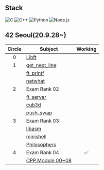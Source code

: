 <!--
**sujeon42/sujeon42** is a ✨ _special_ ✨ repository because its `README.md` (this file) appears on your GitHub profile.

Here are some ideas to get you started:
-->

## Stack

<img alt="C" src="https://img.shields.io/badge/C-A8B9CC?style=for-the-badge&logo=C&logoColor=white"/></a>
<img alt="C++" src="https://img.shields.io/badge/C++-00599C?style=for-the-badge&logo=C%2B%2B&logoColor=white"/></a>
<img alt="Python" src ="https://img.shields.io/badge/Python-3766AB?style=for-the-badge&logo=Python&logoColor=white"/></a>
<img alt="Node.js" src ="https://img.shields.io/badge/Node.js-339933?style=for-the-badge&logo=Node.js&logoColor=white"/></a>



## 42 Seoul(20.9.28~)

| Circle | Subject | Working |
| :--: | --- | :--: |
| 0 | [Libft](https://github.com/sujeon42/libft.git)                  |    |
| 1 | [get_next_line](https://github.com/sujeon42/get_next_line.git)  |    |
|   | [ft_printf](https://github.com/sujeon42/ft_printf.git)          |    |
|   | [netwhat](https://github.com/sujeon42/netwhat.git)              |    |
| 2 | Exam Rank 02                                                    |    |
|   | [ft_server](https://github.com/sujeon42/ft_server.git)          |    |
|   | [cub3d](https://github.com/sujeon42/cub3d.git)                  |    |
|   | [push_swap](https://github.com/sujeon42/push_swap.git)          |    |
| 3 | Exam Rank 03                                                    |    |
|   | [libasm](https://github.com/sujeon42/libasm.git)                |    |
|   | [minishell](https://github.com/sujeon42/minishell_and_malatang) |    |
|   | [Philosophers](https://github.com/sujeon42/philosophers)        |    |
| 4 | Exam Rank 04                                                    | ✅ |
|   | [CPP Module 00~08](https://github.com/42sujeon/cpp)             |    |
